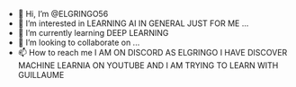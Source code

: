 - 👋 Hi, I’m @ELGRINGO56
- 👀 I’m interested in LEARNING AI IN GENERAL JUST FOR ME ...
- 🌱 I’m currently learning DEEP LEARNING
- 💞️ I’m looking to collaborate on ...
- 📫 How to reach me I AM ON DISCORD AS ELGRINGO
I HAVE DISCOVER MACHINE LEARNIA ON YOUTUBE AND I AM TRYING TO LEARN WITH GUILLAUME
<!---
ELGRINGO56/ELGRINGO56 is a ✨ special ✨ repository because its `README.md` (this file) appears on your GitHub profile.
You can click the Preview link to take a look at your changes.
--->
